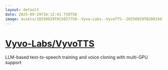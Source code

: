 ```yaml
---
layout: default
date: 2025-09-29T16:12:41.739758
image: assets/20250929T015027750--Vyvo-Labs--VyvoTTS--20250929T020019470--cropped.png
---
```


# [Vyvo-Labs/VyvoTTS](https://github.com/Vyvo-Labs/VyvoTTS)

LLM-based text-to-speech training and voice cloning with multi-GPU support
